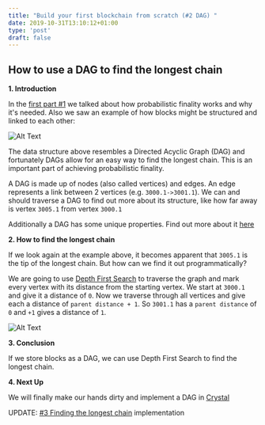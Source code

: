 ```yaml
---
title: "Build your first blockchain from scratch (#2 DAG) "
date: 2019-10-31T13:10:12+01:00
type: 'post'
draft: false
---
```

## How to use a DAG to find the longest chain

**1. Introduction**

In the [first part #1](https://dev.to/cerbivore/build-your-first-blockchain-from-scratch-463p) we talked about how probabilistic finality works and why it's needed. Also we saw an example of how blocks might be structured and linked to each other:

![Alt Text](https://thepracticaldev.s3.amazonaws.com/i/bfimp8gtxgbiyc5pb480.png)

The data structure above resembles a Directed Acyclic Graph (DAG) and fortunately DAGs allow for an easy way to find the longest chain. This is an important part of achieving probabilistic finality.


A DAG is made up of nodes (also called vertices) and edges. An edge represents a link between 2 vertices (e.g. `3000.1->3001.1`). We can and should traverse a DAG to find out more about its structure, like how far away is vertex `3005.1` from vertex `3000.1`

Additionally a DAG has some unique properties. Find out more about it [here](https://www.youtube.com/watch?v=TXkDpqjDMHA)

**2. How to find the longest chain**

If we look again at the example above, it becomes apparent that `3005.1` is the tip of the longest chain. But how can we find it out programmatically?

We are going to use [Depth First Search](https://www.youtube.com/watch?v=7fujbpJ0LB4) to traverse the graph and mark every vertex with its distance from the starting vertex.
We start at `3000.1` and give it a distance of `0`. Now we traverse through all vertices and give each a distance of `parent distance + 1`. So `3001.1` has a `parent distance` of `0` and `+1` gives a distance of `1`.

![Alt Text](https://thepracticaldev.s3.amazonaws.com/i/qexgjvm9yv8ko8cwv6y2.png)

**3. Conclusion**

If we store blocks as a DAG, we can use Depth First Search to find the longest chain.

**4. Next Up**

We will finally make our hands dirty and implement a DAG in [Crystal](https://crystal-lang.org)

UPDATE: [#3 Finding the longest chain](https://dev.to/cerbivore/building-your-first-blockchain-from-scratch-3-finding-the-longest-branch-glp) implementation
